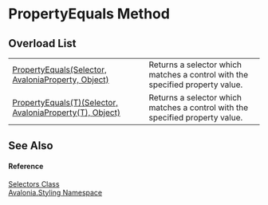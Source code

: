 # PropertyEquals Method


## Overload List
<table>
<tr>
<td><a href="M_Avalonia_Styling_Selectors_PropertyEquals">PropertyEquals(Selector, AvaloniaProperty, Object)</a></td>
<td>Returns a selector which matches a control with the specified property value.</td>
</tr>
<tr>
<td><a href="M_Avalonia_Styling_Selectors_PropertyEquals__1">PropertyEquals(T)(Selector, AvaloniaProperty(T), Object)</a></td>
<td>Returns a selector which matches a control with the specified property value.</td>
</tr>
</table>

## See Also


#### Reference
<a href="T_Avalonia_Styling_Selectors">Selectors Class</a>  
<a href="N_Avalonia_Styling">Avalonia.Styling Namespace</a>  

